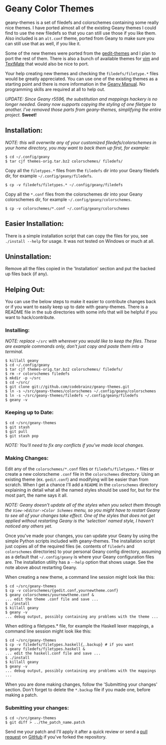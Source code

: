 # Geany Color Themes #

geany-themes is a set of filedefs and colorschemes containing some really nice
themes.  I have ported almost all of the existing Geany themes I could find to
use the new filedefs so that you can still use those if you like them.  Also
included is an `alt.conf` theme, ported from Geany to make sure you can still
use that as well, if you like it.

Some of the new themes were ported from the [gedit-themes][gedit_themes] and I
plan to port the rest of them.  There is also a bunch of available themes for 
[vim][vim_themes] and [TextMate][textmate_themes] that would also be nice to 
port.

Your help creating new themes and checking the `filedefs/filetype.*` files would
be greatly appreciated.  You can use one of the existing themes as a starting
point and there is more information in the [Geany Manual][geany_manual].  No 
programming skills are required at all to help out.

_UPDATE: Since Geany r5596, the substitution and mappings hackery is no longer
needed.  Geany now supports copying the styling of one filetype to another.
I've removed those parts from geany-themes, simplifying the entire project._
**Sweet!**


## Installation: ##

_NOTE: this will overwrite any of your customized filedefs/colorschemes in 
your home directory, you may want to back them up first, for example:_

	$ cd ~/.config/geany
	$ tar cjf themes-orig.tar.bz2 colorschemes/ filedefs/

Copy all the `filetypes.*` files from the `filedefs` dir into your Geany 
filedefs dir, for example `~/.config/geany/filedefs`.

	$ cp -v filedefs/filetypes.* ~/.config/geany/filedefs

Copy all the `*.conf` files from the colorschemes dir into your Geany 
colorschemes dir, for example `~/.config/geany/colorschemes`.

	$ cp -v colorschemes/*.conf ~/.config/geany/colorschemes


## Easier Installation: ##

There is a simple installation script that can copy the files for you, see
`./install --help` for usage.  It was not tested on Windows or much at all.


## Uninstallation: ##

Remove all the files copied in the 'Installation' section and put the backed up
files back (if any).


## Helping Out: ##

You can use the below steps to make it easier to contribute changes back or
if you want to easily keep up to date with geany-themes.  There is a README
file in the sub directories with some info that will be helpful if you want
to hack/contribute.

### Installing: ###

_NOTE: replace `~/src` with wherever you would like to keep the files.  These 
are example commands only, don't just copy and paste them into a terminal._

	$ killall geany
	$ cd ~/.config/geany
	$ tar cjf themes-orig.tar.bz2 colorschemes/ filedefs/
	$ rm -r colorschemes filedefs
	$ mkdir -p ~/src
	$ cd ~/src/
	$ git clone git://github.com/codebrainz/geany-themes.git
	$ ln -s ~/src/geany-themes/colorschemes ~/.config/geany/colorschemes
	$ ln -s ~/src/geany-themes/filedefs ~/.config/geany/filedefs
	$ geany -v

### Keeping up to Date: ###

	$ cd ~/src/geany-themes
	$ git stash
	$ git pull
	$ git stash pop

_NOTE: You'll need to fix any conflicts if you've made local changes._

### Making Changes: ###

Edit any of the `colorschemes/*.conf` files or `filedefs/filetypes.*` files or 
create a new colorscheme `.conf` file in the `colorschemes` directory.  Using an
existing theme (ex. `gedit.conf`) and modifying will be easier than from
scratch.  When I get a chance I'll add a `README` in the `colorschemes`
directory explaining in detail what all the named styles should be used for, 
but for the most part, the name says it all.

_NOTE: Geany doesn't update all of the styles when you select them through the
`View->Editor->Color Schemes` menu, so you might have to restart Geany to see
all of your changes take effect.  One of the styles that does not get applied
without restarting Geany is the 'selection' named style, I haven't noticed any
others yet._

Once you've made your changes, you can update your Geany by using the simple
Python scripts included with geany-themes.  The installation script just copies
all of the required files (ie. contents of `filedefs` and `colorschemes` 
directories) to your personal Geany config directory, assuming as a default 
that `~/.config/geany` is where your Geany configuration files are.  The
installation utility has a `--help` option that shows usage.  See the note 
above about restarting Geany.  

When creating a new theme, a command line session might look like this:

	$ cd ~/src/geany-themes
	$ cp -v colorschemes/{gedit.conf,yournewtheme.conf}
	$ geany colorschemes/yournewtheme.conf &
	... edit the theme .conf file and save ...
	$ ./install
	$ killall geany
	$ geany -v
	... debug output, possibly containing any problems with the theme ...

When editing a filetypes.* file, for example the Haskell lexer mappings, a 
command line session might look like this:

	$ cd ~/src/geany-themes
	$ cp -v filedefs/filetypes.haskell{,.backup} # if you want
	$ geany filedefs/filetypes.haskell &
	... edit the haskell.conf file and save ...
	$ ./install
	$ killall geany
	$ geany -v
	... debug output, possibly containing any problems with the mappings ...

When you are done making changes, follow the 'Submitting your changes' section.
Don't forget to delete the `*.backup` file if you made one, before making a 
patch.


### Submitting your changes: ###

	$ cd ~/src/geany-themes
	$ git diff > ../the_patch_name.patch

Send me your patch and I'll apply it after a quick review or send a 
[pull request][pull_requests] on [GitHub][github] if you've forked the
repository.

[gedit_themes]:		https://github.com/mig/gedit-themes
[vim_themes]:		http://www.google.com/search?q=vim+color+themes
[textmate_themes]:	http://wiki.macromates.com/Themes/UserSubmittedThemes
[geany_manual]:		http://www.geany.org/manual/current/index.html#filetype-definition-files
[pull_requests]:	http://help.github.com/pull-requests
[github]:			https://github.com
